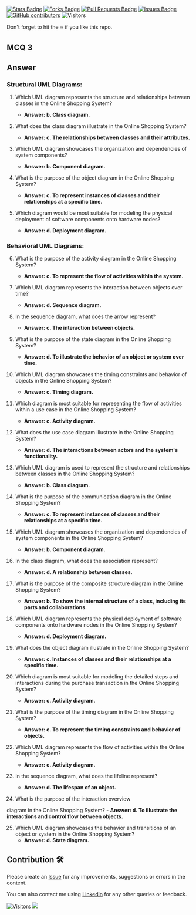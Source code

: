 <a href="https://github.com/drshahizan/software-engineering/stargazers"><img src="https://img.shields.io/github/stars/drshahizan/software-engineering" alt="Stars Badge"/></a>
<a href="https://github.com/drshahizan/software-engineering/network/members"><img src="https://img.shields.io/github/forks/drshahizan/software-engineering" alt="Forks Badge"/></a>
<a href="https://github.com/drshahizan/software-engineering/pulls"><img src="https://img.shields.io/github/issues-pr/drshahizan/software-engineering" alt="Pull Requests Badge"/></a>
<a href="https://github.com/drshahizan/software-engineering"><img src="https://img.shields.io/github/issues/drshahizan/software-engineering" alt="Issues Badge"/></a>
<a href="https://github.com/drshahizan/software-engineering/graphs/contributors"><img alt="GitHub contributors" src="https://img.shields.io/github/contributors/drshahizan/software-engineering?color=2b9348"></a>
![Visitors](https://api.visitorbadge.io/api/visitors?path=https%3A%2F%2Fgithub.com%2Fdrshahizan%2Fsoftware-engineering&labelColor=%23d9e3f0&countColor=%23697689&style=flat)

Don't forget to hit the :star: if you like this repo.

## MCQ 3

## Answer
### Structural UML Diagrams:

1. Which UML diagram represents the structure and relationships between classes in the Online Shopping System?
   - **Answer: b. Class diagram.**

2. What does the class diagram illustrate in the Online Shopping System?
   - **Answer: c. The relationships between classes and their attributes.**

3. Which UML diagram showcases the organization and dependencies of system components?
   - **Answer: b. Component diagram.**

4. What is the purpose of the object diagram in the Online Shopping System?
   - **Answer: c. To represent instances of classes and their relationships at a specific time.**

5. Which diagram would be most suitable for modeling the physical deployment of software components onto hardware nodes?
   - **Answer: d. Deployment diagram.**

### Behavioral UML Diagrams:

6. What is the purpose of the activity diagram in the Online Shopping System?
   - **Answer: c. To represent the flow of activities within the system.**

7. Which UML diagram represents the interaction between objects over time?
   - **Answer: d. Sequence diagram.**

8. In the sequence diagram, what does the arrow represent?
   - **Answer: c. The interaction between objects.**

9. What is the purpose of the state diagram in the Online Shopping System?
   - **Answer: d. To illustrate the behavior of an object or system over time.**

10. Which UML diagram showcases the timing constraints and behavior of objects in the Online Shopping System?
    - **Answer: c. Timing diagram.**

11. Which diagram is most suitable for representing the flow of activities within a use case in the Online Shopping System?
    - **Answer: c. Activity diagram.**

12. What does the use case diagram illustrate in the Online Shopping System?
    - **Answer: d. The interactions between actors and the system's functionality.**

13. Which UML diagram is used to represent the structure and relationships between classes in the Online Shopping System?
    - **Answer: b. Class diagram.**

14. What is the purpose of the communication diagram in the Online Shopping System?
    - **Answer: c. To represent instances of classes and their relationships at a specific time.**

15. Which UML diagram showcases the organization and dependencies of system components in the Online Shopping System?
    - **Answer: b. Component diagram.**

16. In the class diagram, what does the association represent?
    - **Answer: d. A relationship between classes.**

17. What is the purpose of the composite structure diagram in the Online Shopping System?
    - **Answer: b. To show the internal structure of a class, including its parts and collaborations.**

18. Which UML diagram represents the physical deployment of software components onto hardware nodes in the Online Shopping System?
    - **Answer: d. Deployment diagram.**

19. What does the object diagram illustrate in the Online Shopping System?
    - **Answer: c. Instances of classes and their relationships at a specific time.**

20. Which diagram is most suitable for modeling the detailed steps and interactions during the purchase transaction in the Online Shopping System?
    - **Answer: c. Activity diagram.**

21. What is the purpose of the timing diagram in the Online Shopping System?
    - **Answer: c. To represent the timing constraints and behavior of objects.**

22. Which UML diagram represents the flow of activities within the Online Shopping System?
    - **Answer: c. Activity diagram.**

23. In the sequence diagram, what does the lifeline represent?
    - **Answer: d. The lifespan of an object.**

24. What is the purpose of the interaction overview

 diagram in the Online Shopping System?
    - **Answer: d. To illustrate the interactions and control flow between objects.**

25. Which UML diagram showcases the behavior and transitions of an object or system in the Online Shopping System?
    - **Answer: d. State diagram.**


## Contribution 🛠️
Please create an [Issue](https://github.com/drshahizan/learn-php/issues) for any improvements, suggestions or errors in the content.

You can also contact me using [Linkedin](https://www.linkedin.com/in/drshahizan/) for any other queries or feedback.

[![Visitors](https://api.visitorbadge.io/api/visitors?path=https%3A%2F%2Fgithub.com%2Fdrshahizan&labelColor=%23697689&countColor=%23555555&style=plastic)](https://visitorbadge.io/status?path=https%3A%2F%2Fgithub.com%2Fdrshahizan)
![](https://hit.yhype.me/github/profile?user_id=81284918)


